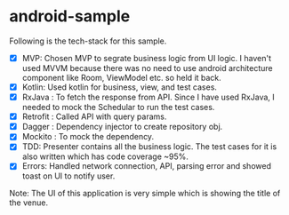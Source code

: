 # android-sample
Following is the tech-stack for this sample. 
- [x] MVP: Chosen MVP to segrate business logic from UI logic.  I haven't used MVVM because there was no need to use android architecture component like Room, ViewModel etc. so held it back. 
- [x] Kotlin: Used kotlin for business, view, and test cases. 
- [x] RxJava : To fetch the response from API. Since I have used RxJava, I needed to mock the Schedular to run the test cases. 
- [x] Retrofit : Called API with query params.
- [x] Dagger : Dependency injector to create repository obj. 
- [x] Mockito : To mock the dependency.
- [x] TDD: Presenter contains all the business logic. The test cases for it is also written which has code coverage ~95%.
- [x] Errors: Handled network connection, API, parsing error and showed toast on UI to notify user.

Note: The UI of this application is very simple which is showing the title of the venue.  
